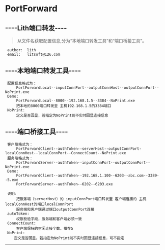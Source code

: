 # PortForward
## ----Lith端口转发----
>从文件名获取配置信息,分为“本地端口转发工具”和“端口桥接工具”。

     author:  lith
     email:   litsoft@126.com

## ----本地端口转发工具----
     配置信息格式为：
         PortForwardLocal--inputConnPort--outputConnHost--outputConnPort--NoPrint.exe
     Demo:
         PortForwardLocal--8000--192.168.1.5--3384--NoPrint.exe
         把本地的8000端口转发至 主机192.168.1.5的3384端口
     NoPrint:
         定义是否回显，若指定为NoPrint则不实时回显连接信息

## ----端口桥接工具----
     客户端格式为：
         PortForwardClient--authToken--serverHost--outputConnPort-localConnHost--localConnPort--ConnectCount--NoPrint.exe
     服务端格式为：
         PortForwardServer--authToken--inputConnPort--outputConnPort--NoPrint.exe
     Demo:
         PortForwardClient--authToken--192.168.1.100--6203--abc.com--3389--5.exe
         PortForwardServer--authToken--6202--6203.exe

     说明:
         把服务端（serverHost）的 inputConnPort端口转发至 客户端连接的 主机localConnHost的端口localConnPort
         服务端和客户端通过端口outputConnPort连接
     autoToken:
         权限校验字段，服务端和客户端必须一致
     ConnectCount:
         客户端保持的空闲连接个数，推荐5
     NoPrint:
        定义是否回显，若指定为NoPrint则不实时回显连接信息，可不指定
----------------
